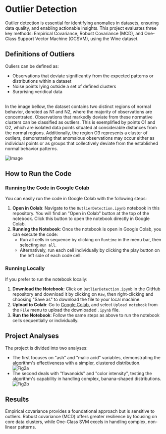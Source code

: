# Outlier Detection

Outlier detection is essential for identifying anomalies in datasets, ensuring data quality, and enabling actionable insights.
This project evaluates three key methods: Empirical Covariance, Robust Covariance (MCD), and One-Class Support Vector Machine (OCSVM), using the Wine dataset. <br>

## Definitions of Outliers
Ouliers can be defined as:<br>
* Observations that deviate significantly from the expected patterns or distributions within a dataset
* Noise points lying outside a set of defined clusters
* Surprising veridical data 
<br>
In the image bellow, the dataset contains two distinct regions of normal behavior, denoted as N1 and
N2, where the majority of observations are concentrated. Observations that markedly deviate from these normative clusters can be classified as outliers. This is exemplified by 
points O1 and O2, which are isolated data points situated at considerable distances from
the normal regions. Additionally, the region O3 represents a cluster of outliers, demonstrating that anomalous observations may occur either as individual points or as groups 
that collectively deviate from the established normal behavior patterns.

![Image](https://github.com/user-attachments/assets/2aa83800-0f85-478c-a026-39b57fd733e0)

## How to Run the Code
### Running the Code in Google Colab
You can easily run the code in Google Colab with the following steps:
1. **Open in Colab**: Navigate to the `OutlierDetection.ipynb` notebook in this repository. You will find an "Open in Colab" button at the top of the notebook. Click this button to open the notebook directly in Google Colab.
2. **Running the Notebook**: Once the notebook is open in Google Colab, you can execute the code:
    - Run all cells in sequence by clicking on `Runtime` in the menu bar, then selecting `Run all`.
    - Alternatively, run each cell individually by clicking the play button on the left side of each code cell.
### Running Locally
If you prefer to run the notebook locally:
1. **Download the Notebook**: Click on `OutlierDetection.ipynb` in the GitHub repository and download it by clicking on `Raw`, then right-clicking and choosing "Save as" to download the file to your local machine.
2. **Upload to Colab**: Go to [Google Colab](https://colab.research.google.com/), and select `Upload notebook` from the `File` menu to upload the downloaded `.ipynb` file.
3. **Run the Notebook**: Follow the same steps as above to run the notebook cells sequentially or individually.

## Project Analyses
The project is divided into two analyses:<br>
* The first focuses on "ash" and "malic acid" variables, demonstrating the algorithm's effectiveness with a simpler, clustered distribution.<br>
![Fig2a](https://github.com/user-attachments/assets/2b4f40e3-63c8-4175-9288-df50d264a7c7)
* The second deals with "flavanoids" and "color intensity", testing the algorithm's capability in handling complex, banana-shaped distributions.<br>
![Fig2b](https://github.com/user-attachments/assets/54d52d51-877c-4575-a6ce-3b88af244625)


## Results
Empirical covariance provides a foundational approach but is sensitive to outliers. Robust covariance (MCD) offers greater resilience by focusing on core data clusters, while One-Class SVM excels in handling complex, non-linear patterns.<br>
